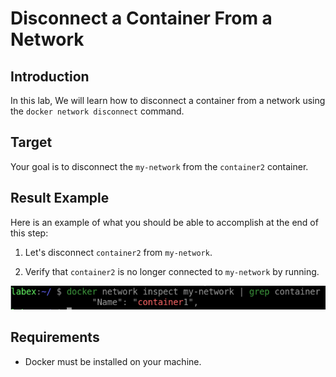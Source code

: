 # Disconnect a Container From a Network

## Introduction

In this lab, We will learn how to disconnect a container from a network using the `docker network disconnect` command.

## Target

Your goal is to disconnect the `my-network` from the `container2` container.

## Result Example

Here is an example of what you should be able to accomplish at the end of this step:

1. Let's disconnect `container2` from `my-network`.

2. Verify that `container2` is no longer connected to `my-network` by running.

![challenge-docker-network-tutorial](assets/challenge-docker-network-tutorial-5.png)

## Requirements

- Docker must be installed on your machine.
